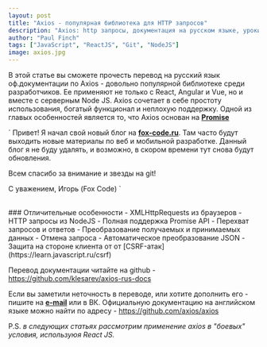 ```yaml
---
layout: post
title: "Axios - популярная библиотека для HTTP запросов"
description: "Axios: http запросы, документация на русском языке, уроки."
author: "Paul Finch"
tags: ["JavaScript", "ReactJS", "Git", "NodeJS"]
image: axios.jpg
---
```


В этой статье вы сможете прочесть перевод на русский язык оф.документации по Axios - довольно популярной библиотеке среди разработчиков. Ее применяют не только с React, Angular и Vue, но и вместе с серверным Node JS. Axios сочетает в себе простоту использования, богатый функционал и неплохую поддержку. Одной из главых особенностей является то, что Axios основан на [__Promise__](https://learn.javascript.ru/promise)

<!--excerpt-->
`
Привет! Я начал свой новый блог на [__fox-code.ru__](https://fox-code.ru). Там часто будут выходить новые материалы по веб и мобильной разработке. Данный блог я не буду удалять, и возможно, в скором времени тут снова будут обновления. 

Всем спасибо за внимание и звезды на git!

С уважением, Игорь (Fox Code)
`

<br/>
### Отличительные особенности
- XMLHttpRequests из браузеров
- HTTP запросы из NodeJS
- Полная поддержка Promise API
- Перехват запросов и ответов
- Преобразование получаемых и принимаемых данных
- Отмена запроса
- Автоматическое преобразование JSON
- Защита на стороне клиента от от [CSRF-атак](https://learn.javascript.ru/csrf)


Перевод документации читайте на github - https://github.com/klesarev/axios-rus-docs


Если вы заметили неточность в переводе, или хотите дополнить его - пишите на [__e-mail__](trickyfox85@gmail.com) или в ВК. Официальную документацию на английском языке можно найти по адресу - https://github.com/axios/axios

P.S. _в следующих статьях рассмотрим применение axios в "боевых" условия, используюя React JS._
